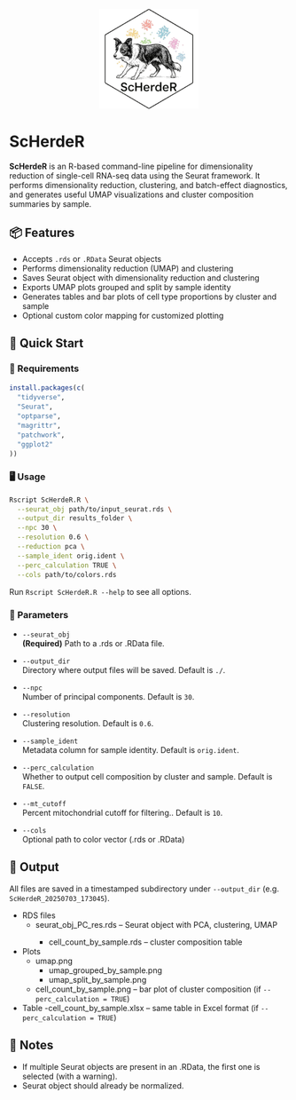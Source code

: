 <p align="center">
  <img src="ScHerdeR_hex.png" width="180"/>
</p>

# ScHerdeR

**ScHerdeR** is an R-based command-line pipeline for dimensionality reduction of single-cell RNA-seq data using the Seurat framework. It performs dimensionality reduction, clustering, and batch-effect diagnostics, and generates useful UMAP visualizations and cluster composition summaries by sample.


## 📦 Features

- Accepts `.rds` or `.RData` Seurat objects
- Performs dimensionality reduction (UMAP) and clustering
- Saves Seurat object with dimensionality reduction and clustering
- Exports UMAP plots grouped and split by sample identity
- Generates tables and bar plots of cell type proportions by cluster and sample
- Optional custom color mapping for customized plotting

## 🚀 Quick Start

### 🔧 Requirements

```r
install.packages(c(
  "tidyverse",
  "Seurat",
  "optparse",
  "magrittr",
  "patchwork",
  "ggplot2"
))
```

### 🖥️ Usage

```bash
Rscript ScHerdeR.R \
  --seurat_obj path/to/input_seurat.rds \
  --output_dir results_folder \
  --npc 30 \
  --resolution 0.6 \
  --reduction pca \
  --sample_ident orig.ident \
  --perc_calculation TRUE \
  --cols path/to/colors.rds
```
Run `Rscript ScHerdeR.R --help` to see all options.

### 📝 Parameters

- `--seurat_obj`  
  **(Required)** Path to a .rds or .RData file.

- `--output_dir`  
  Directory where output files will be saved. Default is `./`.

- `--npc`  
  Number of principal components. Default is `30`.

- `--resolution`  
  Clustering resolution. Default is `0.6`.

- `--sample_ident`  
  Metadata column for sample identity. Default is `orig.ident`.

- `--perc_calculation`  
  Whether to output cell composition by cluster and sample. Default is `FALSE`.

- `--mt_cutoff`  
  Percent mitochondrial cutoff for filtering.. Default is `10`.

- `--cols`  
  Optional path to color vector (.rds or .RData)

## 📂 Output

All files are saved in a timestamped subdirectory under `--output_dir` (e.g. `ScHerdeR_20250703_173045`).

- RDS files
  - seurat_obj_PC<pc>_res<res>.rds – Seurat object with PCA, clustering, UMAP
	- cell_count_by_sample.rds – cluster composition table
- Plots
  - umap.png
	- umap_grouped_by_sample.png
	- umap_split_by_sample.png
  - cell_count_by_sample.png – bar plot of cluster composition (if `--perc_calculation = TRUE`)
- Table
  -cell_count_by_sample.xlsx – same table in Excel format (if `--perc_calculation = TRUE`)

## 📌 Notes

- If multiple Seurat objects are present in an .RData, the first one is selected (with a warning).
- Seurat object should already be normalized.
